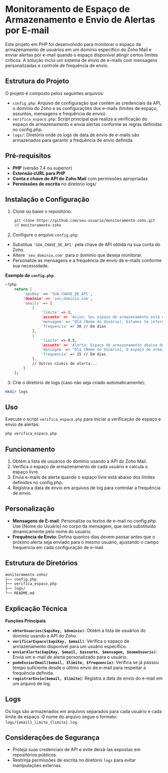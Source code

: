 # Monitoramento de Espaço de Armazenamento e Envio de Alertas por E-mail

Este projeto em PHP foi desenvolvido para monitorar o espaço de armazenamento de usuários em um domínio específico do Zoho Mail e enviar alertas por e-mail quando o espaço disponível atingir certos limites críticos. A solução inclui um sistema de envio de e-mails com mensagens personalizadas e controle de frequência de envio.

## Estrutura do Projeto

O projeto é composto pelos seguintes arquivos:

* `config.php`: Arquivo de configuração que contém as credenciais da API, o domínio do Zoho e as configurações dos e-mails (limites de espaço, assuntos, mensagens e frequência de envio).
* `verifica_espaco.php`: Script principal que realiza a verificação do espaço de armazenamento e envia alertas conforme as regras definidas no config.php.
* `logs/`: Diretório onde os logs de data de envio de e-mails são armazenados para garantir a frequência de envio definida.

## Pré-requisitos

* **PHP** (versão 7.4 ou superior)
* **Extensão cURL para PHP**
* **Conta e chave de API do Zoho Mail** com permissões apropriadas
* **Permissões de escrita** no diretório logs/

## Instalação e Configuração

1. Clone ou baixe o repositório:

```bash
    git clone https://github.com/seu-usuario/monitoramento-zoho.git
    cd monitoramento-zoho
```

2. Configure o arquivo `config.php`:

* Substitua `'SUA_CHAVE_DE_API'` pela chave de API obtida na sua conta do Zoho.
* Altere `'seu_dominio.com'` para o domínio que deseja monitorar.
* Personalize as mensagens e a frequência de envio de e-mails conforme sua necessidade.

**Exemplo de `config.php`**:

```bash
<?php
    return [
        'apiKey' => 'SUA_CHAVE_DE_API',
        'dominio' => 'seu_dominio.com',
        'emails' => [
            [
                'limite' => 1,
                'assunto' => 'Aviso: Seu espaço de armazenamento está quase cheio (menos de 1GB)',
                'mensagem' => "Olá [Nome do Usuário], Estamos te informando que seu espaço de armazenamento está com menos de 1GB disponível. Recomendamos que você faça uma revisão e apague ou transfira alguns arquivos para liberar mais espaço e garantir o funcionamento adequado da sua conta.",
                'frequencia' => 30 // Em dias
            ],
            [
                'limite' => 0.5,
                'assunto' => 'Alerta: Espaço de armazenamento abaixo de 500MB',
                'mensagem' => "Olá [Nome do Usuário], O espaço de armazenamento da sua conta está agora abaixo de 500MB. A continuidade do uso pode ser afetada em breve. Por favor, considere liberar espaço o mais rápido possível para evitar interrupções.",
                'frequencia' => 15 // Em dias
            ],
            // Outros níveis de alerta...
        ]
    ];
```

3. Crie o diretório de logs (caso não seja criado automaticamente):

```bash
mkdir logs
```

## Uso

Execute o script `verifica_espaco.php` para iniciar a verificação de espaço e envio de alertas:

```bash
php verifica_espaco.php
```

## Funcionamento

1. Obtém a lista de usuários do domínio usando a API do Zoho Mail.
2. Verifica o espaço de armazenamento de cada usuário e calcula o espaço livre.
3. Envia e-mails de alerta quando o espaço livre está abaixo dos limites definidos no config.php.
4. Registra a data de envio em arquivos de log para controlar a frequência de envio.

## Personalização

* **Mensagens de E-mail**: Personalize os textos de e-mail no config.php. Use [Nome do Usuário] no corpo da mensagem, que será substituído dinamicamente pelo nome do usuário.
* **Frequência de Envio**: Defina quantos dias devem passar antes que o próximo alerta seja enviado para o mesmo usuário, ajustando o campo frequencia em cada configuração de e-mail.

## Estrutura de Diretórios

```bash
monitoramento-zoho/
├── config.php
├── verifica_espaco.php
├── logs/
└── README.md
```

## Explicação Técnica

**Funções Principais**

* **`obterUsuarios($apiKey, $dominio)`**: Obtém a lista de usuários do domínio usando a API do Zoho.
* **`verificarEspaco($apiKey, $email)`**: Verifica o espaço de armazenamento disponível para um usuário específico.
* **`enviarAlerta($apiKey, $email, $assunto, $mensagem, $nomeUsuario)`**: Envia um e-mail de alerta personalizado para o usuário.
* **`podeEnviarEmail($email, $limite, $frequencia)`**: Verifica se já passou tempo suficiente desde o último envio de e-mail para respeitar a frequência definida.
* **`registrarEnvio($email, $limite)`**: Registra a data de envio do e-mail em um arquivo de log.

## Logs

Os logs são armazenados em arquivos separados para cada usuário e cada limite de espaço. O nome do arquivo segue o formato: `logs/{email}_limite_{limite}.log`.

## Considerações de Segurança

* Proteja suas credenciais de API e evite deixá-las expostas em repositórios públicos.
* Restrinja permissões de escrita no diretório `logs` para evitar manipulações externas.